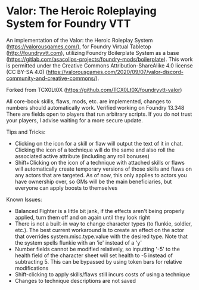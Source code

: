 # Valor: The Heroic Roleplaying System for Foundry VTT

An implementation of the Valor: the Heroic Roleplay System (https://valorousgames.com/), for Foundry Virtual Tabletop (http://foundryvtt.com), utilizing Foundry Boilerplate System as a base (https://gitlab.com/asacolips-projects/foundry-mods/boilerplate). This work is permitted under the Creative Commons
Attribution-ShareAlike 4.0 license (CC BY-SA 4.0) (https://valorousgames.com/2020/09/07/valor-discord-community-and-creative-commons/).

Forked from TCX0Lt0X (https://github.com/TCX0Lt0X/foundryvtt-valor)

All core-book skills, flaws, mods, etc. are implemented, changes to numbers should automatically work. Verified working on Foundry 13.348
There are fields open to players that run arbitrary scripts. If you do not trust your players, I advise waiting for a more secure update.

Tips and Tricks:
- Clicking on the icon for a skill or flaw will output the text of it in chat. Clicking the icon of a technique will do the same and also roll the associated active attribute (including any roll bonuses)
- Shift+Clicking on the icon of a technique with attached skills or flaws will automatically create temporary versions of those skills and flaws on any actors that are targeted. As of now, this only applies to actors you have ownership over, so GMs will be the main beneficiaries, but everyone can apply boosts to themselves

Known Issues:
- Balanced Fighter is a little bit jank, if the effects aren't being properly applied, turn them off and on again until they look right
- There is not a built-in way to change character types (to flunkie, soldier, etc.). The best current workaround is to create an effect on the actor that overrides system.misc.type.value with the desired type. Note that the system spells flunkie with an 'ie' instead of a 'y'
- Number fields cannot be modified relatively, so inputting '-5' to the health field of the character sheet will set health to -5 instead of subtracting 5. This can be bypassed by using token bars for relative modifications
- Shift-clicking to apply skills/flaws still incurs costs of using a technique
- Changes to technique descriptions are not saved